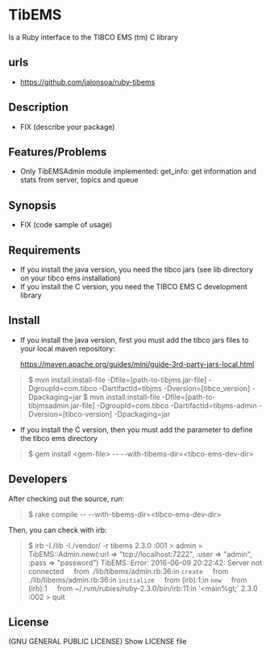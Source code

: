 TibEMS
=======

 Is a Ruby interface to the TIBCO EMS (tm) C library

urls
-----

- https://github.com/jalonsoa/ruby-tibems

Description
------------

- FIX (describe your package)

Features/Problems
------------------

- Only TibEMSAdmin module implemented: get_info: get information and stats from server, topics and queue

Synopsis
-------------

-  FIX (code sample of usage)

Requirements
---------------------

* If you install the java version, you need the tibco jars (see lib directory on your tibco ems installation)
* If you install the C version, you need the TIBCO EMS C development library

Install
---------

* If you install the java version, first you must add the tibco jars files to your local maven repository:

  https://maven.apache.org/guides/mini/guide-3rd-party-jars-local.html

> $ mvn install:install-file -Dfile=[path-to-tibjms.jar-file] -DgroupId=com.tibco -DartifactId=tibjms -Dversion=[tibco_version] -Dpackaging=jar
> $ mvn install:install-file -Dfile=[path-to-tibjmsadmin.jar-file] -DgroupId=com.tibco -DartifactId=tibjms-admin -Dversion=[tibco-version] -Dpackaging=jar

* If you install the C version, then you must add the parameter to define the tibco ems directory

>  $ gem install &lt;gem-file&gt; -- --with-tibems-dir=&lt;tibco-ems-dev-dir&gt;

Developers
-----------------

After checking out the source, run:

>  $ rake compile -- --with-tibems-dir=&lt;tibco-ems-dev-dir&gt;

Then, you can check with irb:

>  $ irb -I./lib -I./vendor/ -r tibems
> 2.3.0 :001 > admin = TibEMS::Admin.new(:url => "tcp://localhost:7222", :user => "admin", :pass => "password")
> TibEMS::Error: 2016-06-09 20:22:42: Server not connected
> &nbsp;&nbsp;&nbsp;&nbsp;from ./lib/tibems/admin.rb:36:in `create`
> &nbsp;&nbsp;&nbsp;&nbsp;from ./lib/tibems/admin.rb:36:in `initialize`
> &nbsp;&nbsp;&nbsp;&nbsp;from (irb):1:in `new`
> &nbsp;&nbsp;&nbsp;&nbsp;from (irb):1
> &nbsp;&nbsp;&nbsp;&nbsp;from ~/.rvm/rubies/ruby-2.3.0/bin/irb:11:in '&lt;main%gt;'
2.3.0 :002 > quit

License
------------

(GNU GENERAL PUBLIC LICENSE) Show LICENSE file
